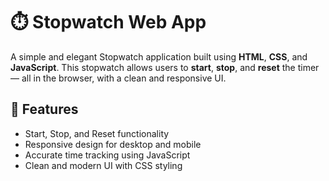 # ⏱️ Stopwatch Web App

A simple and elegant Stopwatch application built using **HTML**, **CSS**, and **JavaScript**. This stopwatch allows users to **start**, **stop**, and **reset** the timer — all in the browser, with a clean and responsive UI.

## 🚀 Features

- Start, Stop, and Reset functionality
- Responsive design for desktop and mobile
- Accurate time tracking using JavaScript
- Clean and modern UI with CSS styling

